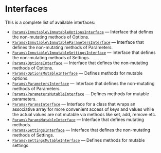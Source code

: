 Interfaces
==========

This is a complete list of available interfaces:

- [`Params\Immutable\ImmutableOptionsInterface`](Params/Immutable/ImmutableOptionsInterface.md) &mdash; Interface that defines the non-mutating methods of Options.
- [`Params\Immutable\ImmutableParametersInterface`](Params/Immutable/ImmutableParametersInterface.md) &mdash; Interface that defines the non-mutating methods of Parameters.
- [`Params\Immutable\ImmutableSettingsInterface`](Params/Immutable/ImmutableSettingsInterface.md) &mdash; Interface that defines the non-mutating methods of Settings.
- [`Params\OptionsInterface`](Params/OptionsInterface.md) &mdash; Interface that defines the non-mutating methods of Options.
- [`Params\OptionsMutableInterface`](Params/OptionsMutableInterface.md) &mdash; Defines methods for mutable options.
- [`Params\ParametersInterface`](Params/ParametersInterface.md) &mdash; Interface that defines the non-mutating methods of Parameters.
- [`Params\ParametersMutableInterface`](Params/ParametersMutableInterface.md) &mdash; Defines methods for mutable parameters.
- [`Params\ParamsInterface`](Params/ParamsInterface.md) &mdash; Interface for a class that wraps an associative array for more convenient access of keys and values while the actual values are not mutable via methods like set, add, remove etc.
- [`Params\ParamsMutableInterface`](Params/ParamsMutableInterface.md) &mdash; Interface that defines mutating methods.
- [`Params\SettingsInterface`](Params/SettingsInterface.md) &mdash; Interface that defines the non-mutating methods of Settings.
- [`Params\SettingsMutableInterface`](Params/SettingsMutableInterface.md) &mdash; Defines methods for mutable settings.
